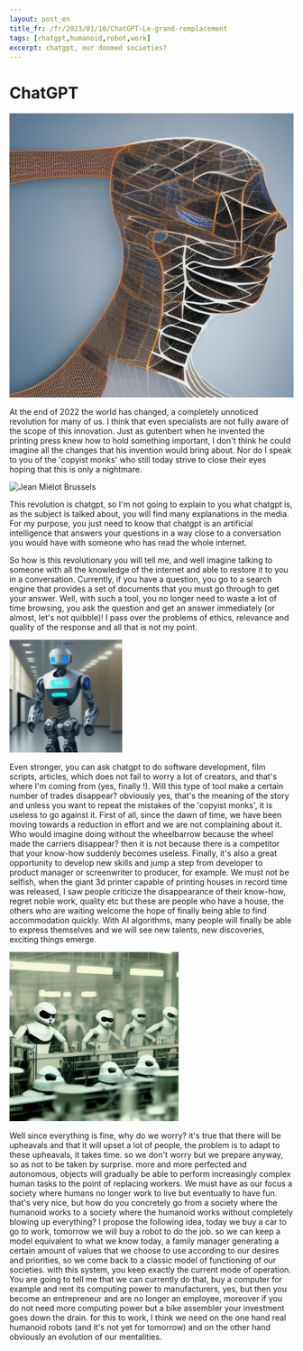 ```yaml
---
layout: post_en
title_fr: /fr/2023/01/10/ChatGPT-Le-grand-remplacement
tags: [chatgpt,humanoid,robot,work] 
excerpt: chatgpt, our doomed societies?
---
```


# ChatGPT

![chatgpt](/assets/img/chatgpt.png)

At the end of 2022 the world has changed, a completely unnoticed revolution for many of us. I think that even specialists are not fully aware of the scope of this innovation. Just as gutenbert when he invented the printing press knew how to hold something important, I don't think he could imagine all the changes that his invention would bring about. Nor do I speak to you of the 'copyist monks' who still today strive to close their eyes hoping that this is only a nightmare.

<img src="/assets/img/Jean_Miélot_Brussels.jpg" alt="Jean Miélot Brussels" width="200" />



This revolution is chatgpt, so I'm not going to explain to you what chatgpt is, as the subject is talked about, you will find many explanations in the media. For my purpose, you just need to know that chatgpt is an artificial intelligence that answers your questions in a way close to a conversation you would have with someone who has read the whole internet.

So how is this revolutionary you will tell me, and well imagine talking to someone with all the knowledge of the internet and able to restore it to you in a conversation. Currently, if you have a question, you go to a search engine that provides a set of documents that you must go through to get your answer. Well, with such a tool, you no longer need to waste a lot of time browsing, you ask the question and get an answer immediately (or almost, let's not quibble)! I pass over the problems of ethics, relevance and quality of the response and all that is not my point.


<img src="/assets/img/humanoide au travail.png" alt="Humanoide au travail" width="200" />


Even stronger, you can ask chatgpt to do software development, film scripts, articles, which does not fail to worry a lot of creators, and that's where I'm coming from (yes, finally !). Will this type of tool make a certain number of trades disappear? obviously yes, that's the meaning of the story and unless you want to repeat the mistakes of the 'copyist monks', it is useless to go against it. First of all, since the dawn of time, we have been moving towards a reduction in effort and we are not complaining about it. Who would imagine doing without the wheelbarrow because the wheel made the carriers disappear? then it is not because there is a competitor that your know-how suddenly becomes useless. Finally, it's also a great opportunity to develop new skills and jump a step from developer to product manager or screenwriter to producer, for example. We must not be selfish, when the giant 3d printer capable of printing houses in record time was released, I saw people criticize the disappearance of their know-how, regret noble work, quality etc but these are people who have a house, the others who are waiting welcome the hope of finally being able to find accommodation quickly. With AI algorithms, many people will finally be able to express themselves and we will see new talents, new discoveries, exciting things emerge.


<img src="/assets/img/factory of friendly humanoids at work.png" alt="Factory of friendly humanoids at work" width="300" />

Well since everything is fine, why do we worry? it's true that there will be upheavals and that it will upset a lot of people, the problem is to adapt to these upheavals, it takes time. so we don't worry but we prepare anyway, so as not to be taken by surprise. more and more perfected and autonomous, objects will gradually be able to perform increasingly complex human tasks to the point of replacing workers. We must have as our focus a society where humans no longer work to live but eventually to have fun. that's very nice, but how do you concretely go from a society where the humanoid works to a society where the humanoid works without completely blowing up everything? I propose the following idea, today we buy a car to go to work, tomorrow we will buy a robot to do the job. so we can keep a model equivalent to what we know today, a family manager generating a certain amount of values ​​that we choose to use according to our desires and priorities, so we come back to a classic model of functioning of our societies. with this system, you keep exactly the current mode of operation. You are going to tell me that we can currently do that, buy a computer for example and rent its computing power to manufacturers, yes, but then you become an entrepreneur and are no longer an employee, moreover if you do not need more computing power but a bike assembler your investment goes down the drain. for this to work, I think we need on the one hand real humanoid robots (and it's not yet for tomorrow) and on the other hand obviously an evolution of our mentalities.


